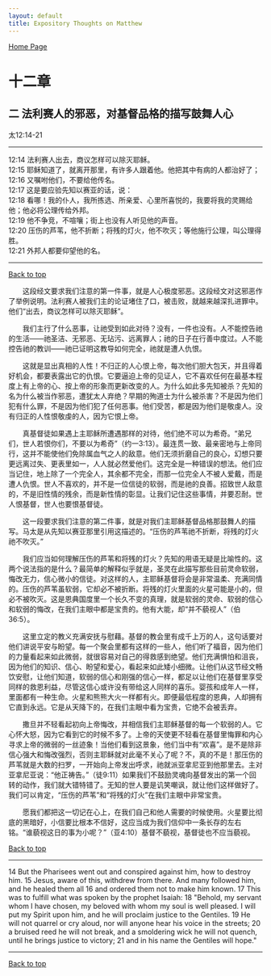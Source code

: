 ```yaml
---
layout: default
title: Expository Thoughts on Matthew
---
```

[ Home Page ]({{site.baseurl}}/index) <br>

<a name="0"></a>
# 十二章 

## 二 法利赛人的邪恶，对基督品格的描写鼓舞人心

太12:14-21

***

12:14 法利赛人出去，商议怎样可以除灭耶稣。<br>
12:15 耶稣知道了，就离开那里，有许多人跟着他。他把其中有病的人都治好了；<br>
12:16 又嘱咐他们，不要给他传名。<br>
12:17 这是要应验先知以赛亚的话，说：<br>
12:18 看哪！我的仆人，我所拣选、所亲爱、心里所喜悦的，我要将我的灵赐给他；他必将公理传给外邦。<br>
12:19 他不争竞，不喧嚷；街上也没有人听见他的声音。<br>
12:20 压伤的芦苇，他不折断；将残的灯火，他不吹灭；等他施行公理，叫公理得胜。<br>
12:21 外邦人都要仰望他的名。<br>

***

[Back to top](#0)

&emsp;&emsp;这段经文要求我们注意的第一件事，就是人心极度邪恶。这段经文对这邪恶作了举例说明。法利赛人被我们主的论证堵住了口，被击败，就越来越深扎进罪中。他们“出去，商议怎样可以除灭耶稣”。

&emsp;&emsp;我们主行了什么恶事，让祂受到如此对待？没有，一件也没有。人不能控告祂的生活——祂圣洁、无邪恶、无玷污、远离罪人；祂的日子在行善中度过。人不能控告祂的教训——祂已证明这教导如何完全，祂就是遭人仇恨。

&emsp;&emsp;这就是显出真相的人性！不归正的人心恨上帝，每次他们胆大包天，并且得着好机会，都要表露出它的仇恨。它要逼迫上帝的见证人，它不喜欢任何在最基本程度上有上帝的心、按上帝的形象而更新改变的人。为什么如此多先知被杀？先知的名为什么被当作邪恶，遭犹太人弃绝？早期的殉道士为什么被杀害？不是因为他们犯有什么罪，不是因为他们犯了任何恶事。他们受苦，都是因为他们是敬虔人。没有归正的人性恨敬虔的人，因为它恨上帝。

&emsp;&emsp;真基督徒如果遇上主耶稣所遭遇那样的对待，他们绝不可以为希奇。“弟兄们，世人若恨你们，不要以为希奇”（约一3:13）。最连贯一致、最亲密地与上帝同行，这并不能使他们免除属血气之人的敌意。他们无须折磨自己的良心，幻想只要更远离过失、更表里如一，人人就必然爱他们。这完全是一种错误的想法。他们应当记住，地上除了一个完全人，其余都不完全，而那一位完全人不被人爱戴，而是遭人仇恨。世人不喜欢的，并不是一位信徒的软弱，而是祂的良善。招致世人敌意的，不是旧性情的残余，而是新性情的彰显。让我们记住这些事情，并要忍耐。世人恨基督，世人也要恨基督徒。

&emsp;&emsp;这一段要求我们注意的第二件事，就是对我们主耶稣基督品格那鼓舞人的描写。马太是从先知以赛亚那里引用这描述的。“压伤的芦苇祂不折断，将残的灯火祂不吹灭。”

&emsp;&emsp;我们应当如何理解压伤的芦苇和将残的灯火？先知的用语无疑是比喻性的。这两个说法指的是什么？最简单的解释似乎就是，圣灵在此描写那些目前灵命软弱，悔改无力，信心微小的信徒。对这样的人，主耶稣基督将会是非常温柔、充满同情的。压伤的芦苇虽软弱，它却必不被折断。将残的灯火里面的火星可能是小的，但必不被吹灭。这是恩典国度里一个长久不变的真理，就是软弱的灵命、软弱的信心和软弱的悔改，在我们主眼中都是宝贵的。他有大能，却“并不藐视人”（伯36:5）。

&emsp;&emsp;这里立定的教义充满安抚与慰藉。基督的教会里有成千上万的人，这句话要对他们讲说平安与盼望。每一个聚会里都有这样的一些人，他们听了福音，因为他们的力量看起来如此微弱，就很容易对自己的得救感到绝望。他们充满惧怕和沮丧，因为他们的知识、信心、盼望和爱心，看起来如此矮小细微。让他们从这节经文畅饮安慰，让他们知道，软弱的信心和刚强的信心一样，都足以让他们在基督里享受同样的救恩利益，尽管这信心或许没有带给这人同样的喜乐。婴孩和成年人一样，里面都有一种生命。火星和熊熊大火一样都有火。即便最低程度的恩典，人却拥有它直到永远。它是从天降下的，在我们主眼中看为宝贵，它绝不会被丢弃。

&emsp;&emsp;撒旦并不轻看起初向上帝悔改，并相信我们主耶稣基督的每一个软弱的人。它心怀大怒，因为它看到它的时候不多了。上帝的天使更不轻看在基督里悔罪和内心寻求上帝的微弱的一丝迹象！当他们看到这景象，他们当中有“欢喜”。是不是除非信心强大和悔改强烈，否则主耶稣就对此毫不关心了呢？不，真的不是！那压伤的芦苇就是大数的扫罗，一开始向上帝发出呼求，祂就派亚拿尼亚到他那里去。主对亚拿尼亚说：“他正祷告。”（徒9:11）如果我们不鼓励灵魂向基督发出的第一个回转的动作，我们就大错特错了。无知的世人要是讥笑嘲讽，就让他们这样做好了。我们可以肯定，“压伤的芦苇”和“将残的灯火”在我们主眼中非常宝贵。

&emsp;&emsp;愿我们都把这一切记在心上，在我们自己和他人需要的时候使用。火星要比彻底的黑暗好，小信要比根本不信好，这应当成为我们信仰中一条长存的左右铭。“谁藐视这日的事为小呢？”（亚4:10）基督不藐视，基督徒也不应当藐视。

[Back to top](#0)

***

14 But the Pharisees went out and conspired against him, how to destroy him. 15 Jesus, aware of this, withdrew from there. And many followed him, and he healed them all 16 and ordered them not to make him known. 17 This was to fulfill what was spoken by the prophet Isaiah: 18 "Behold, my servant whom I have chosen, my beloved with whom my soul is well pleased. I will put my Spirit upon him, and he will proclaim justice to the Gentiles. 19 He will not quarrel or cry aloud, nor will anyone hear his voice in the streets; 20 a bruised reed he will not break, and a smoldering wick he will not quench, until he brings justice to victory; 21 and in his name the Gentiles will hope."

***

[Back to top](#0)
